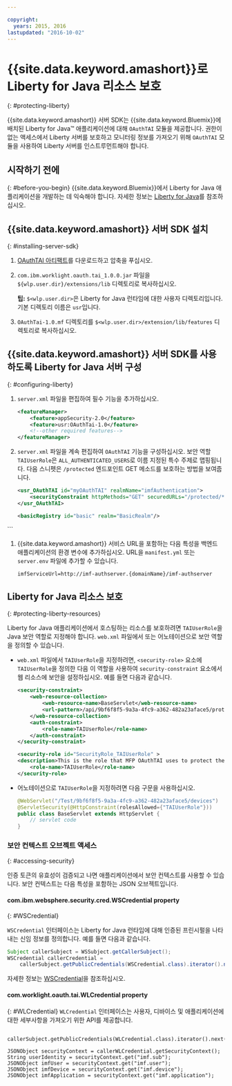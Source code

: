 ```yaml
---

copyright:
  years: 2015, 2016
lastupdated: "2016-10-02"  
---
```


# {{site.data.keyword.amashort}}로 Liberty for Java 리소스 보호
{: #protecting-liberty}



{{site.data.keyword.amashort}} 서버 SDK는 {{site.data.keyword.Bluemix}}에 배치된 Liberty for Java&trade; 애플리케이션에 대해 `OAuthTAI` 모듈을 제공합니다. 권한이 없는 액세스에서 Liberty 서버를 보호하고 모니터링 정보를 가져오기 위해 `OAuthTAI` 모듈을 사용하여 Liberty 서버를 인스트루먼트해야 합니다. 

## 시작하기 전에
{: #before-you-begin}
{{site.data.keyword.Bluemix}}에서 Liberty for Java 애플리케이션을 개발하는 데 익숙해야 합니다. 자세한 정보는 [Liberty for Java](https://console.{DomainName}/docs/runtimes/liberty/index.html)를 참조하십시오. 

## {{site.data.keyword.amashort}} 서버 SDK 설치
{: #installing-server-sdk}

1. [OAuthTAI 아티팩트](https://imf-tai.{DomainName}/public/TAI.zip)를 다운로드하고 압축을 푸십시오. 

1. `com.ibm.worklight.oauth.tai_1.0.0.jar` 파일을 `${wlp.user.dir}/extensions/lib` 디렉토리로 복사하십시오. 

	**팁:** `$<wlp.user.dir>`은 Liberty for Java 런타임에 대한 사용자 디렉토리입니다. 기본 디렉토리 이름은 `usr`입니다. 

1. `OAuthTai-1.0.mf` 디렉토리를 `$<wlp.user.dir>/extension/lib/features` 디렉토리로 복사하십시오. 


## {{site.data.keyword.amashort}} 서버 SDK를 사용하도록 Liberty for Java 서버 구성
{: #configuring-liberty}

1. `server.xml` 파일을 편집하여 필수 기능을 추가하십시오. 

	```XML
	<featureManager>
		<feature>appSecurity-2.0</feature>
		<feature>usr:OAuthTai-1.0</feature>
		<!--other required features-->
	</featureManager>

	```
1. `server.xml` 파일을 계속 편집하여 `OAuthTAI` 기능을 구성하십시오. 보안 역할 `TAIUserRole`은 `ALL_AUTHENTICATED_USERS`로 이름 지정된 특수 주제로 맵핑됩니다. 다음 스니펫은 `/protected` 엔드포인트 GET 메소드를 보호하는 방법을 보여줍니다. 

	```XML
	<usr_OAuthTAI id="myOAuthTAI" realmName="imfAuthentication">
		<securityConstraint httpMethods="GET" securedURLs="/protected/*"/>
	</usr_OAuthTAI>

	<basicRegistry id="basic" realm="BasicRealm"/>
<application type="war" id="myapp" name="myapp"
					location="${server.config.dir}/apps/myapp.war">
		<application-bnd>
			<security-role name="TAIUserRole">
				<special-subject type="ALL_AUTHENTICATED_USERS" />
			</security-role>
		</application-bnd>
	</application>
	```

1. {{site.data.keyword.amashort}} 서비스 URL을 포함하는 다음 특성을 백엔드 애플리케이션의 환경 변수에 추가하십시오. URL을 `manifest.yml` 또는 `server.env` 파일에 추가할 수 있습니다. 

	```
	imfServiceUrl=http://imf-authserver.{domainName}/imf-authserver
	```

## Liberty for Java 리소스 보호
{: #protecting-liberty-resources}

Liberty for Java 애플리케이션에서 호스팅하는 리소스를 보호하려면 `TAIUserRole`을 Java 보안 역할로 지정해야 합니다. `web.xml` 파일에서 또는 어노테이션으로 보안 역할을 정의할 수 있습니다. 

* `web.xml` 파일에서 `TAIUserRole`을 지정하려면, `<security-role>` 요소에 `TAIUserRole`을 정의한 다음 이 역할을 사용하여 `security-constraint` 요소에서 웹 리소스에 보안을 설정하십시오.
예를 들면 다음과 같습니다. 

	```XML
	<security-constraint>
		<web-resource-collection>
			<web-resource-name>BaseServlet</web-resource-name>
			<url-pattern>/api/9bf6f8f5-9a3a-4fc9-a362-482a23aface5/protected</url-pattern>
		</web-resource-collection>
		<auth-constraint>
			<role-name>TAIUserRole</role-name>
		</auth-constraint>
	</security-constraint>

	<security-role id="SecurityRole_TAIUserRole" >
  <description>This is the role that MFP OAuthTAI uses to protect the resource, and it is required to be mapped to 'ALL_AUTHENTICATED_USERS' in Liberty</description>
		<role-name>TAIUserRole</role-name>
	</security-role>
	```

* 어노테이션으로 `TAIUserRole`을 지정하려면 다음 구문을 사용하십시오. 

	```Java
	@WebServlet("/Test/9bf6f8f5-9a3a-4fc9-a362-482a23aface5/devices")
	@ServletSecurity(@HttpConstraint(rolesAllowed={"TAIUserRole"}))
	public class BaseServlet extends HttpServlet {
	    // servlet code
	}
	```

### 보안 컨텍스트 오브젝트 액세스
{: #accessing-security}

인증 토큰의 유효성이 검증되고 나면 애플리케이션에서 보안 컨텍스트를 사용할 수 있습니다. 보안 컨텍스트는 다음 특성을 포함하는 JSON 오브젝트입니다. 

#### com.ibm.websphere.security.cred.WSCredential property
{: #WSCredential}

`WSCredential` 인터페이스는 Liberty for Java 런타임에 대해 인증된 프린시펄을 나타내는 신임 정보를 정의합니다. 예를 들면 다음과 같습니다. 

```Java
Subject callerSubject = WSSubject.getCallerSubject();
WSCredential callerCredential =
    callerSubject.getPublicCredentials(WSCredential.class).iterator().next();
```
자세한 정보는 [WSCredential](http://www-01.ibm.com/support/knowledgecenter/api/content/nl/en-us/SSEQTP_7.0.0/com.ibm.websphere.javadoc.doc/web/apidocs/index.html?com/ibm/websphere/security/cred/WSCredential.html)을 참조하십시오.

#### com.worklight.oauth.tai.WLCredential property
{: #WLCredential}
`WLCredential` 인터페이스는 사용자, 디바이스 및 애플리케이션에 대한 세부사항을 가져오기 위한 API를 제공합니다. 

```JavaWLCredential callerWLCredential =
				callerSubject.getPublicCredentials(WLCredential.class).iterator().next();

JSONObject securityContext = callerWLCredential.getSecurityContext();
String userIdentity = securityContext.get("imf.sub");
JSONObject imfUser = securityContext.get("imf.user");
JSONObject imfDevice = securityContext.get("imf.device");
JSONObject imfApplication = securityContext.get("imf.application");

```
